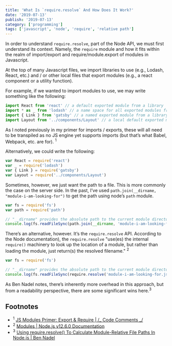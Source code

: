 ```yaml
---
title: 'What Is `require.resolve` And How Does It Work?'
date: '2019-07-13'
publish: '2019-07-13'
category: ['programming']
tags: ['javascript', 'node', 'require', 'relative path']
---
```


In order to understand `require.resolve`, part of the Node API, we must first understand its context. Namely, the `require` module and how it fits within the realm of import/export and require/module.export of modules in Javascript.

At the top of many Javascript files, we import libraries to use (e.g., Lodash, React, etc.) and / or other local files that export modules (e.g., a react component or a utility function).

For example, if we wanted to import modules to use, we may write something like the following:

```javascript
import React from 'react' // a default exported module from a library
import * as _ from 'lodash' // a name space for all exported modules from a library
import { Link } from 'gatsby' // a named exported module from a library
import Layout from '../components/Layout' // a local default exported module
```

As I noted previously in my primer for imports / exports, these will all need to be transpiled as no JS engine yet supports imports (but that’s what Babel, Webpack, etc. are for). <sup>1</sup>

Alternatively, we could write the following:

```javascript
var React = require('react')
var _ = require('lodash')
var { Link } = require('gatsby')
var Layout = require('../components/Layout')
```

Sometimes, however, we just want the path to a file. This is more commonly the case on the server side. In the past, I’ve used `path.join(__dirname, "module-i-am-looking-for")` to get the path using node’s `path` module.

```javascript
var fs = require('fs')
var path = require('path')

// "__dirname" provides the absolute path to the current module directory.
console.log(fs.readFileSync(path.join(__dirname, 'module-i-am-looking-for.js')))
```

There’s an alternative, however. It’s the `require.resolve` API. According to the Node documentation), the `require.resolve` "use(es) the internal `require()` machinery to look up the location of a module, but rather than loading the module, just return(s) the resolved filename." <sup>2</sup>

```javascript
var fs = require('fs')

// "__dirname" provides the absolute path to the current module directory.
console.log(fs.readFileSync(require.resolve('module-i-am-looking-for.js')))
```

As Ben Nadel notes, there’s inherently more overhead in this approach, but from a readability perspective, there are some significant wins here.<sup>3</sup>

## Footnotes

-   <sup>1</sup> [JS Modules Primer: Export & Require | /_ Code Comments _/](https://www.stephencharlesweiss.com/2019-02-11/js-modules-primer-export-and-require/)
-   <sup>2</sup> [Modules | Node.js v12.6.0 Documentation](https://nodejs.org/api/modules.html#modules_require_resolve_request_options)
-   <sup>3</sup> [Using require.resolve() To Calculate Module-Relative File Paths In Node.js | Ben Nadel](https://www.bennadel.com/blog/3243-using-require-resolve-to-calculate-module-relative-file-paths-in-node-js.htm)

